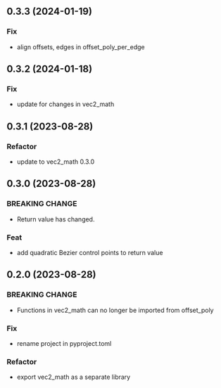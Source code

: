 ## 0.3.3 (2024-01-19)

### Fix

- align offsets, edges in offset_poly_per_edge

## 0.3.2 (2024-01-18)

### Fix

- update for changes in vec2_math

## 0.3.1 (2023-08-28)

### Refactor

- update to vec2_math 0.3.0

## 0.3.0 (2023-08-28)

### BREAKING CHANGE

- Return value has changed.

### Feat

- add quadratic Bezier control points to return value

## 0.2.0 (2023-08-28)

### BREAKING CHANGE

- Functions in vec2_math can no longer be imported from offset_poly

### Fix

- rename project in pyproject.toml

### Refactor

- export vec2_math as a separate library
